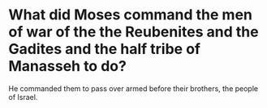 # What did Moses command the men of war of the the Reubenites and the Gadites and the half tribe of Manasseh to do?

He commanded them to pass over armed before their brothers, the people of Israel.
